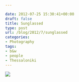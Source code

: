 ```yaml
---

date: 2012-07-25 15:30:41+00:00
draft: false
title: Sunglassed
type: post
url: /blog/2012/7/sunglassed
categories:
- Photography
tags:
- b&w
- people
- Thessaloniki
---
```



  
![](/images/2012-07-25-20127sunglassed/20120725-R0011409.jpg)

